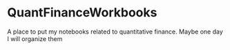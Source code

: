 # QuantFinanceWorkbooks
A place to put my notebooks related to quantitative finance.
Maybe one day I will organize them
